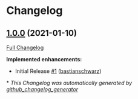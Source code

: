 # Changelog

## [1.0.0](https://github.com/codenamephp/installer/tree/1.0.0) (2021-01-10)

[Full Changelog](https://github.com/codenamephp/installer/compare/c8abe89026ce04dfb09a7707a6ed5e48816a33f9...1.0.0)

**Implemented enhancements:**

- Initial Release [\#1](https://github.com/codenamephp/installer/pull/1) ([bastianschwarz](https://github.com/bastianschwarz))



\* *This Changelog was automatically generated by [github_changelog_generator](https://github.com/github-changelog-generator/github-changelog-generator)*

